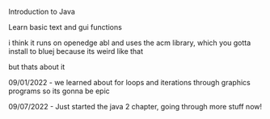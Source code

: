Introduction to Java

Learn basic text and gui functions

i think it runs on openedge abl and uses the acm library, which you gotta install to bluej because its weird like that

but thats about it

09/01/2022 - we learned about for loops and iterations through graphics programs so its gonna be  epic

09/07/2022 - Just started the java 2 chapter, going through more stuff now!
